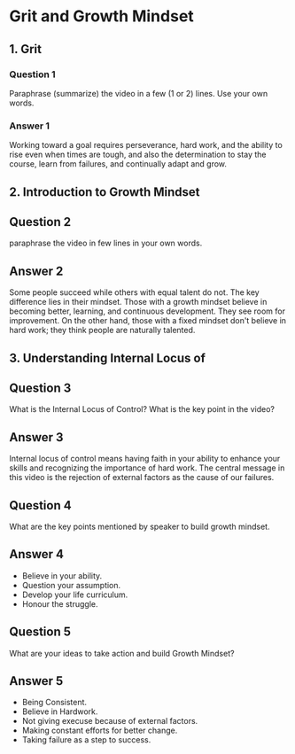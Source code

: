 # Grit and Growth Mindset
## 1. Grit
### Question 1
Paraphrase (summarize) the video in a few (1 or 2) lines. Use your own words.

### Answer 1
Working toward a goal requires perseverance, hard work, and the ability to rise even when times are tough, and also the determination to stay the course, learn from failures, and continually adapt and grow. 


## 2. Introduction to Growth Mindset

## Question 2
paraphrase the video in few lines in your own words.

## Answer 2
Some people succeed while others with equal talent do not. The key difference lies in their mindset. Those with a growth mindset believe in becoming better, learning, and continuous development. They see room for improvement. On the other hand, those with a fixed mindset don't believe in hard work; they think people are naturally talented.

## 3. Understanding Internal Locus of 
## Question 3
What is the Internal Locus of Control? What is the key point in the video?

## Answer 3
Internal locus of control means having faith in your ability to enhance your skills and recognizing the importance of hard work. The central message in this video is the rejection of external factors as the cause of our failures.

## Question 4
What are the key points mentioned by speaker to build growth mindset.
## Answer 4
* Believe in your ability.
* Question your assumption.
* Develop your life curriculum.
* Honour the struggle.
  

## Question 5
What are your ideas to take action and build Growth Mindset?

## Answer 5
* Being Consistent.
* Believe in Hardwork.
* Not giving execuse because of external factors.
* Making constant efforts for better change.
* Taking failure as a step to success.




